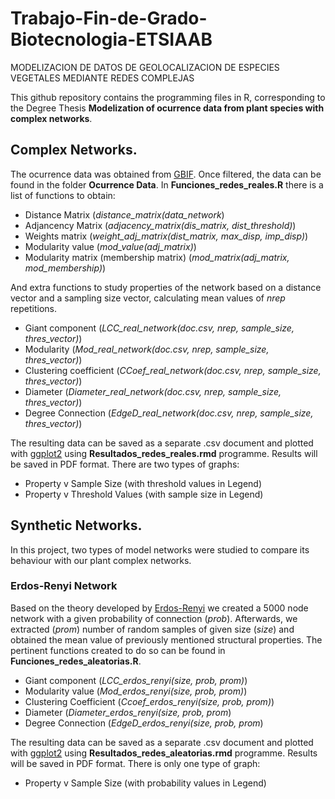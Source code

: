 # Trabajo-Fin-de-Grado-Biotecnologia-ETSIAAB
MODELIZACION DE DATOS DE GEOLOCALIZACION DE ESPECIES VEGETALES MEDIANTE REDES COMPLEJAS

This github repository contains the programming files in R, corresponding to the Degree Thesis **Modelization of ocurrence data from plant species with complex networks**.
## Complex Networks.
The ocurrence data was obtained from [GBIF](https://www.gbif.org/). Once filtered, the data can be found in the folder **Ocurrence Data**. 
In **Funciones_redes_reales.R** there is a list of functions to obtain:
- Distance Matrix (*distance_matrix(data_network*)
- Adjancency Matrix (*adjacency_matrix(dis_matrix, dist_threshold)*)
- Weights matrix (*weight_adj_matrix(dist_matrix, max_disp, imp_disp)*)
- Modularity value (*mod_value(adj_matrix)*)
- Modularity matrix (membership matrix) (*mod_matrix(adj_matrix, mod_membership)*)

And extra functions to study properties of the network based on a distance vector and a sampling size vector, calculating mean values of *nrep* repetitions.
- Giant component (*LCC_real_network(doc.csv, nrep, sample_size, thres_vector)*)
- Modularity (*Mod_real_network(doc.csv, nrep, sample_size, thres_vector)*)
- Clustering coefficient (*CCoef_real_network(doc.csv, nrep, sample_size, thres_vector)*)
- Diameter (*Diameter_real_network(doc.csv, nrep, sample_size, thres_vector)*)
- Degree Connection (*EdgeD_real_network(doc.csv, nrep, sample_size, thres_vector)*)

The resulting data can be saved as a separate .csv document and plotted with [ggplot2](https://ggplot2.tidyverse.org/) using **Resultados_redes_reales.rmd** programme. Results will be saved in PDF format. There are two types of graphs:
- Property v Sample Size (with threshold values in Legend)
- Property v Threshold Values (with sample size in Legend)

## Synthetic Networks.
In this project, two types of model networks were studied to compare its behaviour with our plant complex networks.
### Erdos-Renyi Network
Based on the theory developed by [Erdos-Renyi](https://snap.stanford.edu/class/cs224w-readings/erdos59random.pdf) we created a 5000 node network with a given probability of connection (*prob*). Afterwards, we extracted (*prom*) number of random samples of given size (*size*) and obtained the mean value of previously mentioned structural properties. The pertinent functions created to do so can be found in **Funciones_redes_aleatorias.R**. 
- Giant component (*LCC_erdos_renyi(size, prob, prom)*)
- Modularity value (*Mod_erdos_renyi(size, prob, prom)*)
- Clustering Coefficient (*Ccoef_erdos_renyi(size, prob, prom)*)
- Diameter (*Diameter_erdos_renyi(size, prob, prom*)
- Degree Connection (*EdgeD_erdos_renyi(size, prob, prom*)

The resulting data can be saved as a separate .csv document and plotted with [ggplot2](https://ggplot2.tidyverse.org/) using **Resultados_redes_aleatorias.rmd** programme. Results will be saved in PDF format. There is only one type of graph: 
- Property v Sample Size (with probability values in Legend)

